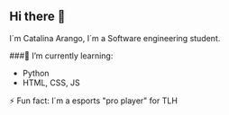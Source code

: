 ## Hi there 👋

I´m Catalina Arango, I´m a Software engineering student.

###🌱 I’m currently learning:
* Python
* HTML, CSS, JS

⚡ Fun fact: I´m a esports "pro player" for TLH
<!--
**Cataarangod/Cataarangod** is a ✨ _special_ ✨ repository because its `README.md` (this file) appears on your GitHub profile.

Here are some ideas to get you started:

- 🔭 I’m currently working on ...
- 🌱 I’m currently learning ...
- 👯 I’m looking to collaborate on ...
- 🤔 I’m looking for help with ...
- 💬 Ask me about ...
- 📫 How to reach me: ...
- 😄 Pronouns: ...
- ⚡ Fun fact: ...
-->
